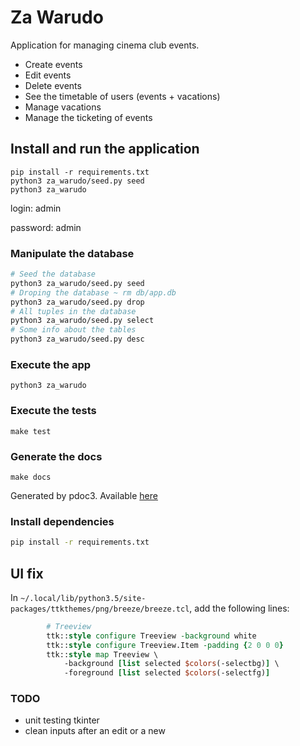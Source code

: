 # Za Warudo

Application for managing cinema club events.
- Create events
- Edit events
- Delete events
- See the timetable of users (events + vacations)
- Manage vacations
- Manage the ticketing of events




## Install and run the application

```
pip install -r requirements.txt
python3 za_warudo/seed.py seed
python3 za_warudo
```

login: admin

password: admin


### Manipulate the database

```bash
# Seed the database
python3 za_warudo/seed.py seed
# Droping the database ~ rm db/app.db
python3 za_warudo/seed.py drop
# All tuples in the database
python3 za_warudo/seed.py select
# Some info about the tables
python3 za_warudo/seed.py desc
```


### Execute the app

```
python3 za_warudo
```


### Execute the tests

```
make test
```

### Generate the docs

```
make docs
```
Generated by pdoc3. Available [here](https://poulposaure.gitlab.io/poo/za_warudo/)

### Install dependencies
```bash
pip install -r requirements.txt
```



## UI fix

In `~/.local/lib/python3.5/site-packages/ttkthemes/png/breeze/breeze.tcl`,
add the following lines:

```tcl
        # Treeview
        ttk::style configure Treeview -background white
        ttk::style configure Treeview.Item -padding {2 0 0 0}
        ttk::style map Treeview \
            -background [list selected $colors(-selectbg)] \
            -foreground [list selected $colors(-selectfg)]
```

### TODO

- unit testing tkinter
- clean inputs after an edit or a new



